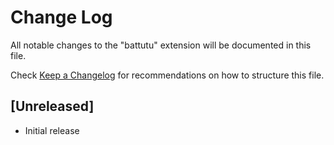 # Change Log

All notable changes to the "battutu" extension will be documented in this file.

Check [Keep a Changelog](http://keepachangelog.com/) for recommendations on how to structure this file.

## [Unreleased]

- Initial release